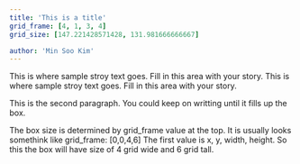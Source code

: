 ```yaml
---
title: 'This is a title'
grid_frame: [4, 1, 3, 4]
grid_size: [147.221428571428, 131.981666666667]

author: 'Min Soo Kim'
---
```


This is where sample stroy text goes. Fill in this area with your story. This is where sample stroy text goes.
Fill in this area with your story.

This is the second paragraph. You could keep on writting until it fills up the box.

The box size is determined by grid_frame value at the top. It is usually looks somethink like grid_frame: [0,0,4,6]
The first value is x, y, width, height. So this the box will have size of 4 grid wide and 6 grid tall.


